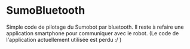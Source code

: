 # SumoBluetooth
Simple code de pilotage du Sumobot par bluetooth.
Il reste à refaire une application smartphone pour communiquer avec le robot.
(Le code de l'application actuellement utilisée est perdu :/ )


